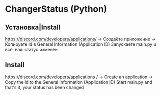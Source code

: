# ChangerStatus (Python)
## Установка|Install
https://discord.com/developers/applications/ -> Создаёте приложение -> Копируете Id в General Information (Application ID)
Запускаете main.py и всё, ваш статус изменён
## Install
https://discord.com/developers/applications / -> Create an application -> Copy the Id to the General Information (Application ID)
Start main.py and that's it, your status has been changed
